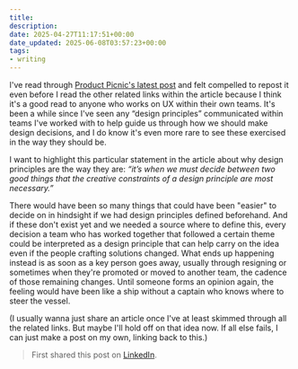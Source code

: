 ```yaml
---
title: 
description: 
date: 2025-04-27T11:17:51+00:00
date_updated: 2025-06-08T03:57:23+00:00
tags: 
- writing
---
```


I've read through [Product Picnic's latest post](https://productpicnic.beehiiv.com/p/if-you-re-comfortable-your-principles-aren-t-working) and felt compelled to repost it even before I read the other related links within the article because I think it's a good read to anyone who works on UX within their own teams. It's been a while since I've seen any “design principles” communicated within teams I've worked with to help guide us through how we should make design decisions, and I do know it's even more rare to see these exercised in the way they should be.

I want to highlight this particular statement in the article about why design principles are the way they are: *“it’s when we must decide between two good things that the creative constraints of a design principle are most necessary.”*

There would have been so many things that could have been "easier" to decide on in hindsight if we had design principles defined beforehand. And if these don't exist yet and we needed a source where to define this, every decision a team who has worked together that followed a certain theme could be interpreted as a design principle that can help carry on the idea even if the people crafting solutions changed. What ends up happening instead is as soon as a key person goes away, usually through resigning or sometimes when they're promoted or moved to another team, the cadence of those remaining changes. Until someone forms an opinion again, the feeling would have been like a ship without a captain who knows where to steer the vessel.

(I usually wanna just share an article once I've at least skimmed through all the related links. But maybe I'll hold off on that idea now. If all else fails, I can just make a post on my own, linking back to this.)

> First shared this post on [LinkedIn](https://www.linkedin.com/posts/chisenires_if-youre-comfortable-your-principles-arent-activity-7322397001101250560-jmye).
